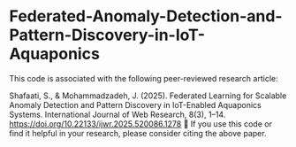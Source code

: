 # Federated-Anomaly-Detection-and-Pattern-Discovery-in-IoT-Aquaponics
This code is associated with the following peer-reviewed research article:

Shafaati, S., & Mohammadzadeh, J. (2025). Federated Learning for Scalable Anomaly Detection and Pattern Discovery in IoT-Enabled Aquaponics Systems. International Journal of Web Research, 8(3), 1–14. https://doi.org/10.22133/ijwr.2025.520086.1278
🔸
If you use this code or find it helpful in your research, please consider citing the above paper.
